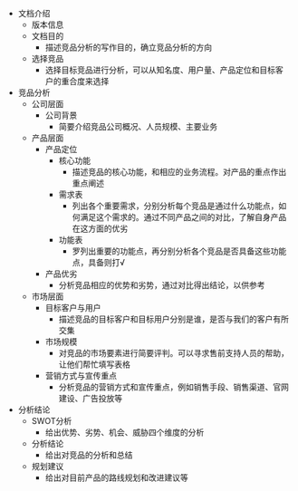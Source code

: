 - 文档介绍
    - 版本信息
    - 文档目的
        - 描述竞品分析的写作目的，确立竞品分析的方向
    - 选择竞品
        - 选择目标竞品进行分析，可以从知名度、用户量、产品定位和目标客户的重合度来选择
- 竞品分析
    - 公司层面
        - 公司背景
            - 简要介绍竞品公司概况、人员规模、主要业务
    - 产品层面
        - 产品定位
            - 核心功能
                - 描述竞品的核心功能，和相应的业务流程。对产品的重点作出重点阐述
            - 需求表
                - 列出各个重要需求，分别分析每个竞品是通过什么功能点，如何满足这个需求的。通过不同产品之间的对比，了解自身产品在这方面的优劣
            - 功能表
                - 罗列出重要的功能点，再分别分析各个竞品是否具备这些功能点，具备则打√
        - 产品优劣
            - 分析竞品相应的优势和劣势，通过对比得出结论，以供参考
    - 市场层面
        - 目标客户与用户
            - 描述竞品的目标客户和目标用户分别是谁，是否与我们的客户有所交集
        - 市场规模
            - 对竞品的市场要素进行简要评判。可以寻求售前支持人员的帮助，让他们帮忙填写表格
        - 营销方式与宣传重点
            - 分析竞品的营销方式和宣传重点，例如销售手段、销售渠道、官网建设、广告投放等
- 分析结论
    - SWOT分析
        - 给出优势、劣势、机会、威胁四个维度的分析
    - 分析结论
        - 给出对竞品的分析和总结
    - 规划建议
        - 给出对目前产品的路线规划和改进建议等
